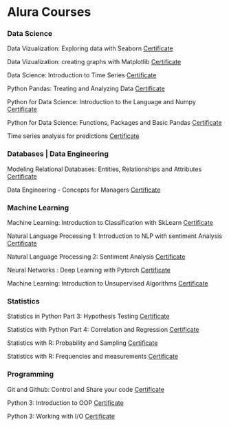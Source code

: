 # Alura Courses 

### Data Science


Data Vizualization: Exploring data with Seaborn [Certificate](https://cursos.alura.com.br/certificate/c02263e3-a8bf-43da-a8ba-2cf04be195d1)

Data Vizualization: creating graphs with Matplotlib [Certificate](https://cursos.alura.com.br/certificate/0d990f40-6a97-4661-b8de-e37a8da72037)

Data Science: Introduction to Time Series [Certificate](https://cursos.alura.com.br/certificate/55f26fc9-f2ec-4456-9b79-af3149099f2b)

Python Pandas: Treating and Analyzing Data [Certificate](https://cursos.alura.com.br/certificate/799c99dd-eaa2-4490-a80d-8d45c0660d6f)

Python for Data Science: Introduction to the Language and Numpy [Certificate](https://cursos.alura.com.br/certificate/2ae3b15c-37d4-4ab6-9f1d-57d5bba9a107)

Python for Data Science: Functions, Packages and Basic Pandas [Certificate](https://cursos.alura.com.br/certificate/a786a2cf-8ebf-423f-ade8-b0bb9f003be5)

Time series analysis for predictions [Certificate](https://cursos.alura.com.br/certificate/5e1c5025-d11e-45d6-a8fb-929eec4d09fc)



### Databases | Data Engineering

Modeling Relational Databases: Entities, Relationships and Attributes [Certificate](https://cursos.alura.com.br/certificate/c62596ed-cdda-468e-8008-5d3d5d4f0ab0)

Data Engineering - Concepts for Managers [Certificate](https://cursos.alura.com.br/certificate/72d1818b-ddff-4b4c-99cf-6395b80ad21e)



### Machine Learning 

Machine Learning: Introduction to Classification with SkLearn [Certificate](https://cursos.alura.com.br/certificate/9bf7a979-4f09-4825-be32-5222e3f3c520)

Natural Language Processing 1: Introduction to NLP with sentiment Analysis [Certificate](https://cursos.alura.com.br/certificate/36ad987a-a981-4dfa-bdd1-5ea650bdac3d)

Natural Language Processing 2: Sentiment Analysis [Certificate](https://cursos.alura.com.br/certificate/9ff29fae-2a22-426c-be5d-70883ba8b740)

Neural Networks : Deep Learning with Pytorch [Certificate](https://cursos.alura.com.br/certificate/2e649909-a716-43de-bbef-47ac88936da9)

Machine Learning: Introduction to Unsupervised Algorithms [Certificate](https://cursos.alura.com.br/certificate/3c853619-8a9d-4b94-83e6-c38c524bec22)



### Statistics

Statistics in Python Part 3: Hypothesis Testing [Certificate](https://cursos.alura.com.br/certificate/5b07450b-da95-4b30-947c-e1e84b82dbd2)

Statistics with Python Part 4: Correlation and Regression [Certificate](https://cursos.alura.com.br/certificate/4e55a31f-9535-4893-add1-02c66da83ef9) 

Statistics with R: Probability and Sampling [Certificate](https://cursos.alura.com.br/certificate/c3bd630e-fd7b-4a5d-ab8c-88db038d7f7f)

Statistics with R: Frequencies and measurements [Certificate](https://cursos.alura.com.br/certificate/ef1cfe12-ec13-4bf7-833b-bf75a37aff09)

### Programming

Git and Github: Control and Share your code [Certificate](https://cursos.alura.com.br/certificate/390a22fb-b0d6-4585-a99c-4db1f5b268de)

Python 3: Introduction to OOP [Certificate](https://cursos.alura.com.br/certificate/9e36ecac-a562-4398-a872-0eacfc54601e)

Python 3: Working with I/O [Certificate](https://cursos.alura.com.br/certificate/ae2a2cfa-7166-408c-bff3-b58aaaa27a31)

